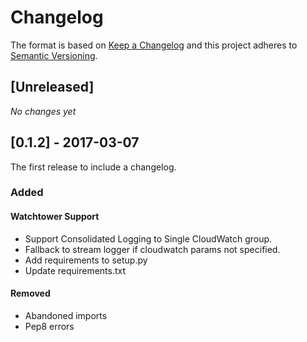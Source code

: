 # Changelog

The format is based on [Keep a Changelog](http://keepachangelog.com/en/1.0.0/)
and this project adheres to [Semantic Versioning](http://semver.org/spec/v2.0.0.html).

## [Unreleased]

_No changes yet_

## [0.1.2] - 2017-03-07

The first release to include a changelog.

### Added

#### Watchtower Support
- Support Consolidated Logging to Single CloudWatch group.
- Fallback to stream logger if cloudwatch params not specified.
- Add requirements to setup.py
- Update requirements.txt

#### Removed

- Abandoned imports
- Pep8 errors
